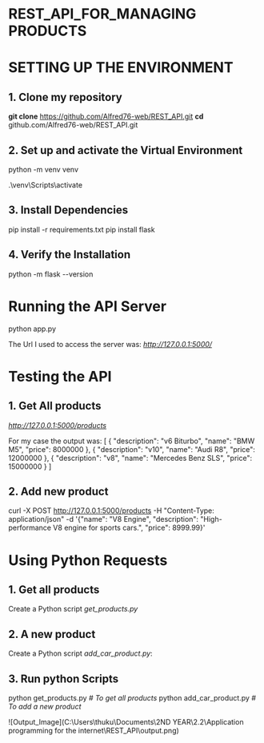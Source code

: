 # REST_API_FOR_MANAGING PRODUCTS

# SETTING UP THE ENVIRONMENT

## 1. Clone my repository
**git clone**  https://github.com/Alfred76-web/REST_API.git
**cd** github.com/Alfred76-web/REST_API.git


## 2. Set up and activate the Virtual Environment
python -m venv venv

.\venv\Scripts\activate

## 3. Install Dependencies
pip install -r requirements.txt
pip install flask

## 4. Verify the Installation
python -m flask --version

# Running the API Server
python app.py

The Url I used to access the server was: _http://127.0.0.1:5000/_

# Testing the API
## 1. Get All products
_http://127.0.0.1:5000/products_

For my case the output was:
[
  {
    "description": "v6 Biturbo",
    "name": "BMW M5",
    "price": 8000000
  },
  {
    "description": "v10",
    "name": "Audi R8",
    "price": 12000000
  },
  {
    "description": "v8",
    "name": "Mercedes Benz SLS",
    "price": 15000000
  }
]

## 2. Add new product
curl -X POST http://127.0.0.1:5000/products -H "Content-Type: application/json" -d '{"name": "V8 Engine", "description": "High-performance V8 engine for sports cars.", "price": 8999.99}'

# Using Python Requests

## 1. Get all products
Create a Python script _get_products.py_

## 2. A new product 
Create a Python script _add_car_product.py_:

## 3. Run python Scripts
python get_products.py   *# To get all products*
python add_car_product.py    *# To add a new product*

![Output_Image](C:\Users\thuku\Documents\2ND YEAR\2.2\Application programming for the internet\REST_API\output.png)

